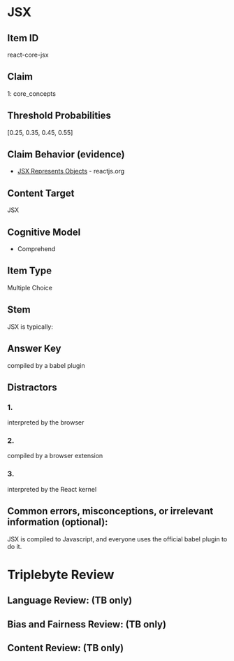 # JSX

## Item ID
react-core-jsx


## Claim
1: core_concepts 

## Threshold Probabilities
[0.25, 0.35, 0.45, 0.55]

## Claim Behavior (evidence)
- [JSX Represents Objects](https://reactjs.org/docs/introducing-jsx.html#jsx-represents-objects) - reactjs.org

## Content Target
JSX

## Cognitive Model
* Comprehend

## Item Type
Multiple Choice

## Stem
JSX is typically:


## Answer Key
compiled by a babel plugin

## Distractors
### 1.
interpreted by the browser

### 2.
compiled by a browser extension

### 3.
interpreted by the React kernel


## Common errors, misconceptions, or irrelevant information (optional):

JSX is compiled to Javascript, and everyone uses the official babel plugin to do it.

# Triplebyte Review


## Language Review: (TB only)


## Bias and Fairness Review: (TB only)


## Content Review: (TB only)

